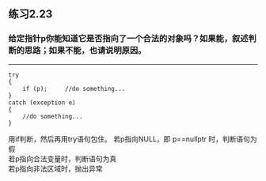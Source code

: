 ## 练习2.23
### 给定指针p你能知道它是否指向了一个合法的对象吗？如果能，叙述判断的思路；如果不能，也请说明原因。
***
	try
	{
		if (p);		//do something...
	}
	catch (exception e)
	{
		//do something...
	}
用if判断，然后再用try语句包住。
若p指向NULL，即 p==nullptr 时，判断语句为假  
若p指向合法变量时，判断语句为真  
若p指向非法区域时，抛出异常